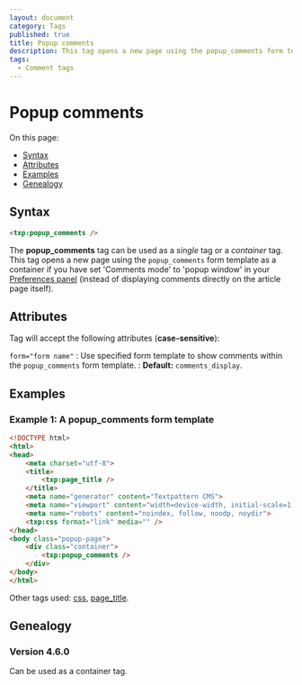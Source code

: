 ```yaml
---
layout: document
category: Tags
published: true
title: Popup comments
description: This tag opens a new page using the popup_comments form template as a container if you set 'Comments mode' to 'popup window' in Preferences.
tags:
  - Comment tags
---
```


# Popup comments

On this page:

* [Syntax](#syntax)
* [Attributes](#attributes)
* [Examples](#examples)
* [Genealogy](#genealogy)

## Syntax

~~~ html
<txp:popup_comments />
~~~

The **popup_comments** tag can be used as a *single* tag or a *container* tag. This tag opens a new page using the `popup_comments` form template as a container if you have set 'Comments mode' to 'popup window' in your [Preferences panel](../administration/preferences-panel#comments-mode) (instead of displaying comments directly on the article page itself).

## Attributes

Tag will accept the following attributes (**case-sensitive**):

`form="form name"`
: Use specified form template to show comments within the `popup_comments` form template.
: **Default:** `comments_display`.

## Examples

### Example 1: A popup_comments form template

~~~ html
<!DOCTYPE html>
<html>
<head>
    <meta charset="utf-8">
    <title>
        <txp:page_title />
    </title>
    <meta name="generator" content="Textpattern CMS">
    <meta name="viewport" content="width=device-width, initial-scale=1, shrink-to-fit=no">
    <meta name="robots" content="noindex, follow, noodp, noydir">
    <txp:css format="link" media="" />
</head>
<body class="popup-page">
    <div class="container">
        <txp:popup_comments />
    </div>
</body>
</html>
~~~

Other tags used: [css](css), [page_title](page_title).

## Genealogy

### Version 4.6.0

Can be used as a container tag.

